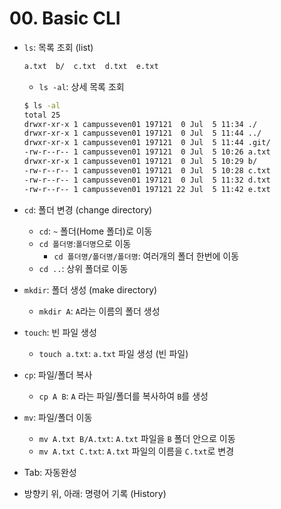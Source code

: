 # 00. Basic CLI

- `ls`: 목록 조회 (list)

  ```bash
  a.txt  b/  c.txt  d.txt  e.txt
  ```

  - `ls -al`: 상세 목록 조회

  ```bash
  $ ls -al
  total 25
  drwxr-xr-x 1 campusseven01 197121  0 Jul  5 11:34 ./
  drwxr-xr-x 1 campusseven01 197121  0 Jul  5 11:44 ../
  drwxr-xr-x 1 campusseven01 197121  0 Jul  5 11:44 .git/
  -rw-r--r-- 1 campusseven01 197121  0 Jul  5 10:26 a.txt
  drwxr-xr-x 1 campusseven01 197121  0 Jul  5 10:29 b/
  -rw-r--r-- 1 campusseven01 197121  0 Jul  5 10:28 c.txt
  -rw-r--r-- 1 campusseven01 197121  0 Jul  5 11:32 d.txt
  -rw-r--r-- 1 campusseven01 197121 22 Jul  5 11:42 e.txt
  ```

- `cd`: 폴더 변경 (change directory)
  - `cd`: `~` 폴더(Home 폴더)로 이동
  - `cd 폴더명`:`폴더명`으로 이동
    - `cd 폴더명/폴더명/폴더명`: 여러개의 폴더 한번에 이동
  - `cd ..`: 상위 폴더로 이동
- `mkdir`: 폴더 생성 (make directory)
  - `mkdir A`: `A`라는 이름의 폴더 생성
- `touch`: 빈 파일 생성
  - `touch a.txt`: `a.txt` 파일 생성 (빈 파일)
- `cp`: 파일/폴더 복사
  - `cp A B`: `A` 라는 파일/폴더를 복사하여 `B`를 생성
- `mv`: 파일/폴더 이동
  - `mv A.txt B/A.txt`: `A.txt` 파일을 `B` 폴더 안으로 이동
  - `mv A.txt C.txt`: `A.txt` 파일의 이름을 `C.txt`로 변경
- Tab: 자동완성
- 방향키 위, 아래: 명령어 기록 (History)